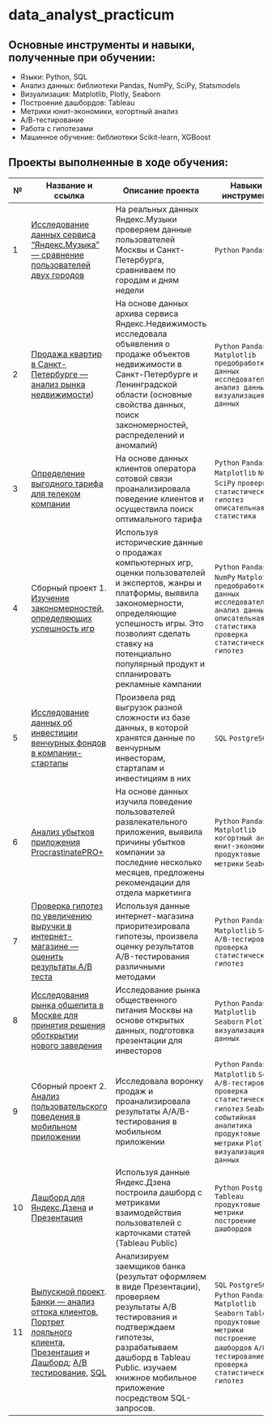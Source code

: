 # data_analyst_practicum
## Основные инструменты и навыки, полученные при обучении:
- Языки: Python, SQL
- Анализ данных: библиотеки Pandas, NumPy, SciPy, Statsmodels
- Визуализация: Matplotlib, Plotly, Seaborn
- Построение дашбордов: Tableau
- Метрики юнит-экономики, когортный анализ
- А/В-тестирование
- Работа с гипотезами
- Машинное обучение: библиотеки Scikit-learn, XGBoost

## Проекты выполненные в ходе обучения:
| №| Название и ссылка | Описание проекта                                                     | Навыки и инструменты           |  
|-----------|-------------------|------------------------------------------------------------------|-----------------------------------|
|1              |[Исследование данных сервиса “Яндекс.Музыка” — сравнение пользователей двух городов](https://github.com/NVZakharov11/data_analyst_practicum/blob/main/1_%D0%9C%D1%83%D0%B7%D1%8B%D0%BA%D0%B0%20%D0%B2%20%D0%B1%D0%BE%D0%BB%D1%8C%D1%88%D0%BE%D0%BC%20%D0%B3%D0%BE%D1%80%D0%BE%D0%B4%D0%B5/1_big_cities_music.ipynb)|На реальных данных Яндекс.Музыки  проверяем данные пользователей Москвы и Санкт-Петербурга, сравниваем по городам и дням недели|`Python` `Pandas`|
|2              |[Продажа квартир в Санкт-Петербурге — анализ рынка недвижимости](https://github.com/NVZakharov11/data_analyst_practicum/blob/main/2_%D0%98%D1%81%D1%81%D0%BB%D0%B5%D0%B4%D0%BE%D0%B2%D0%B0%D0%BD%D0%B8%D0%B5%20%D0%BE%D0%B1%D1%8A%D1%8F%D0%B2%D0%BB%D0%B5%D0%BD%D0%B8%D0%B9%20%D0%BE%20%D0%BF%D1%80%D0%BE%D0%B4%D0%B0%D0%B6%D0%B5%20%D0%BA%D0%B2%D0%B0%D1%80%D1%82%D0%B8%D1%80/real_estate.ipynb))|На основе данных  архива сервиса Яндекс.Недвижимость исследовала объявления о продаже объектов недвижимости в Санкт-Петербурге и Ленинградской области (основные свойства данных, поиск закономерностей, распределений и аномалий)|`Python` `Pandas` `Matplotlib` `предобработка данных` `исследовательский анализ данных` `визуализация данных`|
|3              |[Определение выгодного тарифа для телеком компании](https://github.com/NVZakharov11/data_analyst_practicum/blob/main/3_%D0%98%D1%81%D1%81%D0%BB%D0%B5%D0%B4%D0%BE%D0%B2%D0%B0%D0%BD%D0%B8%D0%B5%20%D1%82%D0%B0%D1%80%D0%B8%D1%84%D0%BD%D1%8B%D1%85%20%D0%BF%D0%BB%D0%B0%D0%BD%D0%BE%D0%B2%20%D0%BE%D0%BF%D0%B5%D1%80%D0%B0%D1%82%D0%BE%D1%80%D0%B0%20%D1%81%D0%BE%D1%82%D0%BE%D0%B2%D0%BE%D0%B9%20%D1%81%D0%B2%D1%8F%D0%B7%D0%B8/telecom_tariff.ipynb)|На основе данных клиентов оператора сотовой связи проанализировала поведение клиентов и осуществила поиск оптимального тарифа| `Python` `Pandas` `Matplotlib` `NumPy` `SciPy` `проверка статистических гипотез` `описательная статистика`|
|4              |Сборный проект 1. [Изучение закономерностей, определяющих успешность игр](https://github.com/NVZakharov11/data_analyst_practicum/blob/main/4_%D0%98%D1%81%D1%81%D0%BB%D0%B5%D0%B4%D0%BE%D0%B2%D0%B0%D0%BD%D0%B8%D0%B5%20%D0%BF%D1%80%D0%BE%D0%B4%D0%B0%D0%B6%20%D0%BA%D0%BE%D0%BC%D0%BF%D1%8C%D1%8E%D1%82%D0%B5%D1%80%D0%BD%D1%8B%D1%85%20%D0%B8%D0%B3%D1%80/Project_games.ipynb)|Используя исторические данные о продажах компьютерных игр, оценки пользователей и экспертов, жанры и платформы, выявила закономерности, определяющие успешность игры. Это позволият сделать ставку на потенциально популярный продукт и спланировать рекламные кампании|`Python` `Pandas` `NumPy` `Matplotlib` `предобработка данных` `исследовательский анализ данных` `описательная статистика` `проверка статистических гипотез`|
|5              |[Исследование данных об инвестиции венчурных фондов в компании-стартапы](https://github.com/NVZakharov11/data_analyst_practicum/blob/main/5_%D0%98%D1%81%D1%81%D0%BB%D0%B5%D0%B4%D0%BE%D0%B2%D0%B0%D0%BD%D0%B8%D0%B5%20%D0%B4%D0%B0%D0%BD%D0%BD%D1%8B%D1%85%20%D0%BE%D0%B1%20%D0%B8%D0%BD%D0%B2%D0%B5%D1%81%D1%82%D0%B8%D1%86%D0%B8%D1%8F%D1%85%20%D0%B2%D0%B5%D0%BD%D1%87%D1%83%D1%80%D0%BD%D1%8B%D1%85%20%D0%B0%D0%BA%D1%82%D0%B8%D0%B2%D0%BE%D0%B2%20%D0%B2%20%D1%81%D1%82%D0%B0%D1%80%D1%82%D0%B0%D0%BF%D1%8B/venture_sql.sql)|Произвела ряд выгрузок разной сложности из базе данных, в которой хранятся данные по венчурным инвесторам, стартапам и инвестициям в них|`SQL` `PostgreSQL`|
|6              |[Анализ убытков приложения ProcrastinatePRO+]()|На основе данных изучила поведение пользователей развлекательного приложения, выявила причины убытков компании за последние несколько месяцев, предложены рекомендации для отдела маркетинга|`Python` `Pandas` `Matplotlib` `когортный анализ` `юнит-экономика` `продуктовые метрики` `Seaborn`|
|7              |[Проверка гипотез по увеличению выручки в интернет-магазине —оценить результаты A/B теста]()|Используя данные интернет-магазина приоритезировала гипотезы, произвела оценку результатов A/B-тестирования различными методами|`Python` `Pandas` `Matplotlib` `SciPy` `A/B-тестирование` `проверка статистических гипотез`|
|8            |[Исследования рынка общепита в Москве для принятия решения оботкрытии нового заведения]()|Исследование рынка общественного питания Москвы на основе открытых данных, подготовка презентации для инвесторов|`Python` `Pandas` `Matplotlib` `Seaborn` `Plotly` `визуализация данных`|
|9             |Сборный проект 2. [Анализ пользовательского поведения в мобильном приложении]()|Исследовала воронку продаж и проанализировала результаты A/A/B-тестирования в мобильном приложении|`Python` `Pandas` `Matplotlib` `SciPy` `A/B-тестирование` `проверка статистических гипотез` `Seaborn` `событийная аналитика` `продуктовые метрики` `Plotly` `визуализация данных`|
|10             |[Дашборд для Яндекс.Дзена]() и [Презентация]()|Используя данные Яндекс.Дзена построила дашборд с метриками взаимодействия пользователей с карточками статей (Tableau Public)|`Python` `PostgreSQL` `Tableau` `продуктовые метрики` `построение дашбордов`|
|11            |[Выпускной проект](). [Банки — анализ оттока клиентов. Портрет лояльного клиента](), [Презентация]() и [Дашборд](); [А/B тестирование](), [SQL]()|Анализируем заемщиков банка (результат оформляем в виде Презентации), проверяем результаты А/B тестирования и подтверждаем гипотезы, разрабатываем дашборд в Tableau Public. изучаем книжное мобильное приложение посредством SQL-запросов. |`SQL` `PostgreSQL` `Python` `Pandas` `Matplotlib` `Seaborn`  `Tableau` `продуктовые метрики` `построение дашбордов` `A/B-тестирование` `проверка статистических гипотез`|
